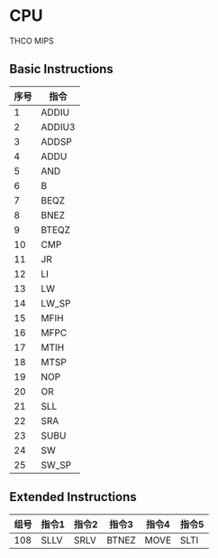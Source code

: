 # CPU
THCO MIPS 

## Basic Instructions	
|序号|指令
|--|--
|1 |ADDIU 
|2 |ADDIU3
|3 |ADDSP
|4 |ADDU
|5 |AND
|6 |B
|7 |BEQZ
|8 |BNEZ
|9 |BTEQZ
|10|CMP
|11|JR
|12|LI
|13|LW
|14|LW_SP
|15|MFIH
|16|MFPC
|17|MTIH
|18|MTSP
|19|NOP
|20|OR
|21|SLL
|22|SRA
|23|SUBU
|24|SW
|25|SW_SP

## Extended Instructions
|组号| 指令1 | 指令2 | 指令3 | 指令4 | 指令5
|:---|------|-------|-------|------|-----
|108 |SLLV|SRLV|BTNEZ|MOVE|SLTI

